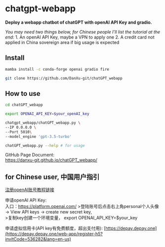 chatgpt-webapp
================

<!-- WARNING: THIS FILE WAS AUTOGENERATED! DO NOT EDIT! -->

**Deploy a webapp chatbot of chatGPT with openAI API Key and gradio.**

*You may need two things below, for Chinese people I’ll list the
tutorial at the end:* 1. An openAI API Key, maybe a VPN to apply one 2.
A credit card not applied in China sovereign area if big usage is
expected

## Install

``` sh
mamba install -c conda-forge openai gradio fire

git clone https://github.com/DanXu-git/chatGPT_webapp
```

## How to use

``` sh
cd chatGPT_webapp

export OPENAI_API_KEY=$your_openAI_key

chatgpt_webapp/chatGPT_webapp.py \
--IP 0.0.0.0 \
--Port 5010\
--model_engine 'gpt-3.5-turbo'

chatGPT_webapp.py --help # for usage
```

GitHub Page Document:  
https://danxu-git.github.io/chatGPT_webapp/

## for Chinese user, 中国用户指引

[注册openAI账号教程链接](https://sms-activate.org/cn/info/ChatGPT)

申请openAI API Key:  
入口：https://platform.openai.com/
\>登陆账号后点击右上角personal个人头像 -\> View API keys -\> create new
secret key,  
\>复制key创建一个环境变量， export OPENAI_API_KEY=\$your_key

申请虚拟信用卡(API key有免费额度，超出支付用):
[https://depay.depay.one](https://depay.depay.one/web-app/register-h5?invitCode=536282&lang=en-us)
